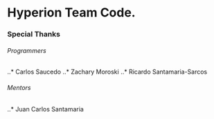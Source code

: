 Hyperion Team Code.
======

### Special Thanks
###### Programmers
..* Carlos Saucedo
..* Zachary Moroski
..* Ricardo Santamaria-Sarcos

###### Mentors
..* Juan Carlos Santamaria
